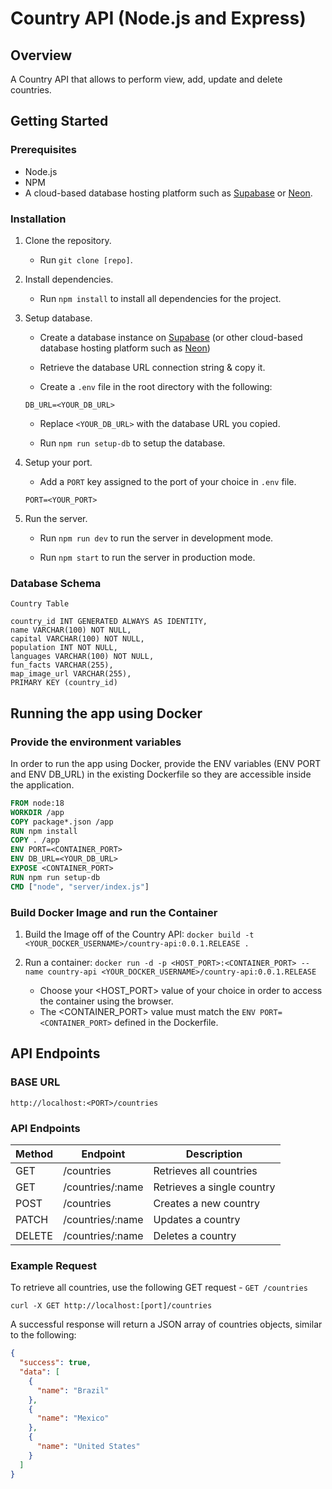 # Country API (Node.js and Express)

## Overview

A Country API that allows to perform view, add, update and delete countries.

## Getting Started

### Prerequisites

- Node.js
- NPM
- A cloud-based database hosting platform such as [Supabase](https://supabase.com) or [Neon](https://console.neon.tech).

### Installation

1. Clone the repository.

   - Run `git clone [repo]`.

2. Install dependencies.

   - Run `npm install` to install all dependencies for the project.

3. Setup database.

   - Create a database instance on [Supabase](https://supabase.com) (or other cloud-based database hosting platform such as [Neon](https://console.neon.tech))

   - Retrieve the database URL connection string & copy it.

   - Create a `.env` file in the root directory with the following:

   ```
   DB_URL=<YOUR_DB_URL>
   ```

   - Replace `<YOUR_DB_URL>` with the database URL you copied.

   - Run `npm run setup-db` to setup the database.

4. Setup your port.

   - Add a `PORT` key assigned to the port of your choice in `.env` file.

   ```
   PORT=<YOUR_PORT>
   ```

5. Run the server.

   - Run `npm run dev` to run the server in development mode.

   - Run `npm start` to run the server in production mode.

### Database Schema

`Country Table`

```postgres
country_id INT GENERATED ALWAYS AS IDENTITY,
name VARCHAR(100) NOT NULL,
capital VARCHAR(100) NOT NULL,
population INT NOT NULL,
languages VARCHAR(100) NOT NULL,
fun_facts VARCHAR(255),
map_image_url VARCHAR(255),
PRIMARY KEY (country_id)
```

## Running the app using Docker

### Provide the environment variables

In order to run the app using Docker, provide the ENV variables (ENV PORT and ENV DB_URL) in the existing Dockerfile so they are accessible inside the application.

```dockerfile
FROM node:18
WORKDIR /app
COPY package*.json /app
RUN npm install
COPY . /app
ENV PORT=<CONTAINER_PORT>
ENV DB_URL=<YOUR_DB_URL>
EXPOSE <CONTAINER_PORT>
RUN npm run setup-db
CMD ["node", "server/index.js"]
```

### Build Docker Image and run the Container

1. Build the Image off of the Country API: `docker build -t <YOUR_DOCKER_USERNAME>/country-api:0.0.1.RELEASE .`

2. Run a container: `docker run -d -p <HOST_PORT>:<CONTAINER_PORT> --name country-api <YOUR_DOCKER_USERNAME>/country-api:0.0.1.RELEASE`

   - Choose your <HOST_PORT> value of your choice in order to access the container using the browser.
   - The <CONTAINER_PORT> value must match the `ENV PORT=<CONTAINER_PORT>` defined in the Dockerfile.

## API Endpoints

### BASE URL

`http://localhost:<PORT>/countries`

### API Endpoints

| Method | Endpoint         | Description                |
| ------ | ---------------- | -------------------------- |
| GET    | /countries       | Retrieves all countries    |
| GET    | /countries/:name | Retrieves a single country |
| POST   | /countries       | Creates a new country      |
| PATCH  | /countries/:name | Updates a country          |
| DELETE | /countries/:name | Deletes a country          |

### Example Request

To retrieve all countries, use the following GET request - `GET /countries`

`curl -X GET http://localhost:[port]/countries`

A successful response will return a JSON array of countries objects, similar to the following:

```json
{
  "success": true,
  "data": [
    {
      "name": "Brazil"
    },
    {
      "name": "Mexico"
    },
    {
      "name": "United States"
    }
  ]
}
```
